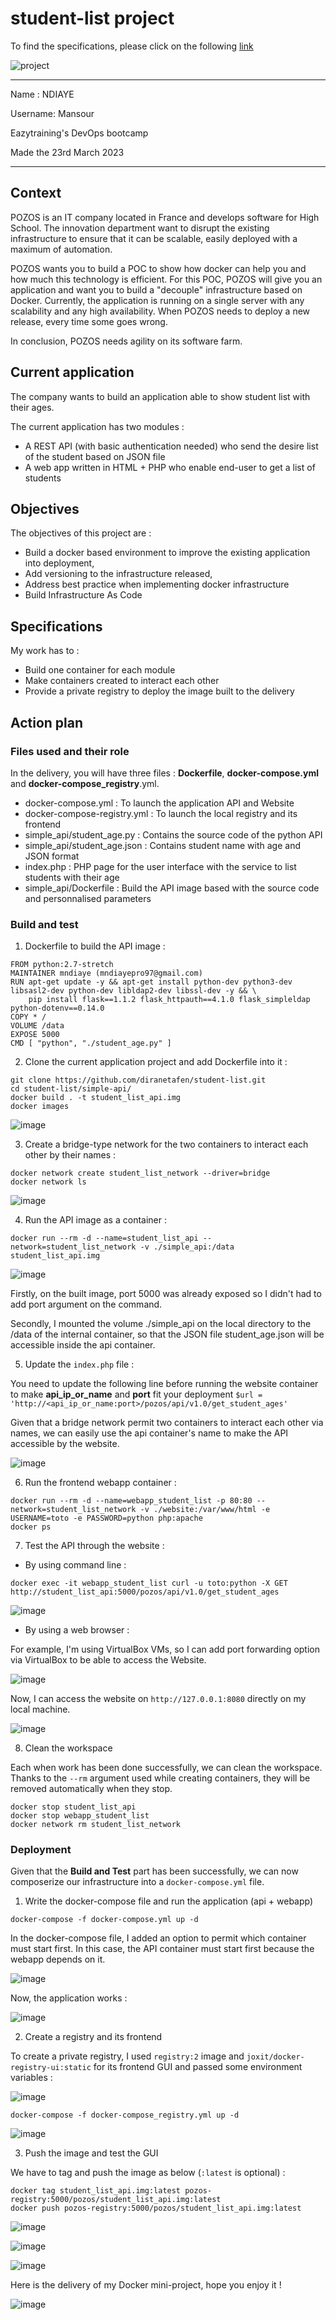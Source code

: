 # student-list project
To find the specifications, please click on the following [link](https://github.com/diranetafen/student-list "link")

![project](https://user-images.githubusercontent.com/18481009/84582395-ba230b00-adeb-11ea-9453-22ed1be7e268.jpg)



------------
Name : NDIAYE 

Username: Mansour

Eazytraining's DevOps bootcamp 

Made the 23rd March 2023

------------

## Context 
POZOS is an IT company located in France and develops software for High School. The innovation department want to disrupt the existing infrastructure to ensure that it can be scalable, easily deployed with a maximum of automation. 

POZOS wants you to build a POC to show how docker can help you and how much this technology is efficient. For this POC, POZOS will give you an application and want you to build a "decouple" infrastructure based on Docker. Currently, the application is running on a single server with any scalability and any high availability. When POZOS needs to deploy a new release, every time some goes wrong.

In conclusion, POZOS needs agility on its software farm.

## Current application

The company wants to build an application able to show student list with their ages. 

The current application has two modules : 
- A REST API (with basic authentication needed) who send the desire list of the student based on JSON file
- A web app written in HTML + PHP who enable end-user to get a list of students

## Objectives

The objectives of this project are : 
- Build a docker based environment to improve the existing application into deployment,
- Add versioning to the infrastructure released,
- Address best practice when implementing docker infrastructure
- Build Infrastructure As Code

## Specifications
My work has to :
- Build one container for each module
- Make containers created to interact each other
- Provide a private registry to deploy the image built to the delivery

## Action plan
### Files used and their role
In the delivery, you will have three files : **Dockerfile**, **docker-compose.yml** and **docker-compose_registry**.yml.
- docker-compose.yml : To launch the application API and Website
- docker-compose-registry.yml : To launch the local registry and its frontend
- simple_api/student_age.py : Contains the source code of the python API
- simple_api/student_age.json : Contains student name with age and JSON format
- index.php : PHP page for the user interface with the service to list students with their age
- simple_api/Dockerfile : Build the API image based with the source code and personnalised parameters

### Build and test
1. Dockerfile to build the API image : 
```
FROM python:2.7-stretch
MAINTAINER mndiaye (mndiayepro97@gmail.com)
RUN apt-get update -y && apt-get install python-dev python3-dev libsasl2-dev python-dev libldap2-dev libssl-dev -y && \
    pip install flask==1.1.2 flask_httpauth==4.1.0 flask_simpleldap python-dotenv==0.14.0
COPY * /
VOLUME /data
EXPOSE 5000
CMD [ "python", "./student_age.py" ]
```

2. Clone the current application project and add Dockerfile into it :

```
git clone https://github.com/diranetafen/student-list.git
cd student-list/simple-api/
docker build . -t student_list_api.img
docker images 
```
 
![image](https://user-images.githubusercontent.com/58290325/227361927-6702f18a-880b-40f7-9c62-0c6323c44503.png)

3. Create a bridge-type network for the two containers to interact each other by their names :
```
docker network create student_list_network --driver=bridge
docker network ls
```
![image](https://user-images.githubusercontent.com/58290325/227365330-ff4565fe-7a8c-420e-83db-356ea6de1c08.png)

4. Run the API image as a container :
```
docker run --rm -d --name=student_list_api --network=student_list_network -v ./simple_api:/data student_list_api.img
```
![image](https://user-images.githubusercontent.com/58290325/227372635-1fb06593-a572-4229-82d9-dcc172beb4ff.png)

Firstly, on the built image, port 5000 was already exposed so I didn't had to add port argument on the command. 

Secondly, I mounted the volume ./simple_api on the local directory to the /data of the internal container, so that the JSON file student_age.json will be accessible inside the api container. 

5.  Update the `index.php` file :

You need to update the following line before running the website container to make **api_ip_or_name** and **port** fit your deployment  `$url = 'http://<api_ip_or_name:port>/pozos/api/v1.0/get_student_ages'`

Given that a bridge network permit two containers to interact each other via names, we can easily use the api container's name to make the API accessible by the website.

![image](https://user-images.githubusercontent.com/58290325/227373377-8dd3f7e9-4672-43be-82c1-3688375968fc.png)


6. Run the frontend webapp container :
```
docker run --rm -d --name=webapp_student_list -p 80:80 --network=student_list_network -v ./website:/var/www/html -e USERNAME=toto -e PASSWORD=python php:apache
docker ps
```

7. Test the API through the website : 
- By using command line : 
```
docker exec -it webapp_student_list curl -u toto:python -X GET http://student_list_api:5000/pozos/api/v1.0/get_student_ages
```
![image](https://user-images.githubusercontent.com/58290325/227376291-2492b80b-b533-4f9c-8bf7-83069c76d363.png)

- By using a web browser :

For example, I'm using VirtualBox VMs, so I can add port forwarding option via VirtualBox to be able to access the Website.  

![image](https://user-images.githubusercontent.com/58290325/227376786-58b501c2-52d9-4c7c-991e-3fc7701e0124.png)

Now, I can access the website on `http://127.0.0.1:8080` directly on my local machine. 

![image](https://user-images.githubusercontent.com/58290325/227377019-92ccae34-7b60-46fa-a2ae-15dfe154621e.png)

8. Clean the workspace

Each when work has been done successfully, we can clean the workspace. Thanks to the `--rm` argument used while creating containers, they will be removed automatically when they stop.

```
docker stop student_list_api
docker stop webapp_student_list
docker network rm student_list_network
```

### Deployment

Given that the **Build and Test** part has been successfully, we can now composerize our infrastructure into a `docker-compose.yml` file.
1. Write the docker-compose file and run the application (api + webapp)
```
docker-compose -f docker-compose.yml up -d
```

In the docker-compose file, I added an option to permit which container must start first. In this case, the API container must start first because the webapp depends on it.

![image](https://user-images.githubusercontent.com/58290325/227383490-26e0254e-7d36-4e5b-847b-a48e63ab1105.png)

Now, the application works :

![image](https://user-images.githubusercontent.com/58290325/227384210-5b519264-2be0-437b-98f6-b55bfcb651c2.png)


2. Create a registry and its frontend

To create a private registry, I used `registry:2` image and `joxit/docker-registry-ui:static` for its frontend GUI and passed some environment variables :

![image](https://user-images.githubusercontent.com/58290325/227385041-616b3aee-4583-4c07-9762-be3f719b7f0a.png)

```
docker-compose -f docker-compose_registry.yml up -d
```

![image](https://user-images.githubusercontent.com/58290325/227390010-8cfc7585-8055-44bb-9e39-3c3a38151851.png)


3. Push the image and test the GUI

We have to tag and push the image as below (`:latest` is optional) : 

```
docker tag student_list_api.img:latest pozos-registry:5000/pozos/student_list_api.img:latest
docker push pozos-registry:5000/pozos/student_list_api.img:latest
```

![image](https://user-images.githubusercontent.com/58290325/227391367-65d87341-1c60-41d5-9a1e-2983bacccfd8.png)

![image](https://user-images.githubusercontent.com/58290325/227391427-2b64478b-dd07-4b76-a80e-b5fde4b81000.png)

![image](https://user-images.githubusercontent.com/58290325/227391491-8fd91451-9912-4cd0-8cce-0bc948ffc160.png)

Here is the delivery of my Docker mini-project, hope you enjoy it !

![image](https://user-images.githubusercontent.com/58290325/227391740-d54a1b53-b197-40b9-9b13-fce07b706e1f.png)
